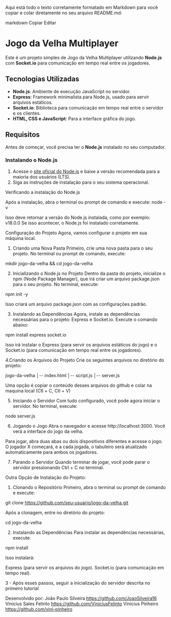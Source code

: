 
Aqui está todo o texto corretamente formatado em Markdown para você copiar e colar diretamente no seu arquivo README.md:

markdown
Copiar
Editar
# Jogo da Velha Multiplayer  

Este é um projeto simples de Jogo da Velha Multiplayer utilizando **Node.js** com **Socket.io** para comunicação em tempo real entre os jogadores.  

## Tecnologias Utilizadas  

- **Node.js**: Ambiente de execução JavaScript no servidor.  
- **Express**: Framework minimalista para Node.js, usado para servir arquivos estáticos.  
- **Socket.io**: Biblioteca para comunicação em tempo real entre o servidor e os clientes.  
- **HTML, CSS e JavaScript**: Para a interface gráfica do jogo.  

## Requisitos  

Antes de começar, você precisa ter o **Node.js** instalado no seu computador.  

### Instalando o Node.js  

1. Acesse o [site oficial do Node.js](https://nodejs.org/) e baixe a versão recomendada para a maioria dos usuários (LTS).  
2. Siga as instruções de instalação para o seu sistema operacional.  

Verificando a instalação do Node.js

Após a instalação, abra o terminal ou prompt de comando e execute:
node -v

Isso deve retornar a versão do Node.js instalada, como por exemplo:
v18.0.0
Se isso acontecer, o Node.js foi instalado corretamente.

Configuração do Projeto
Agora, vamos configurar o projeto em sua máquina local.

1. Criando uma Nova Pasta
Primeiro, crie uma nova pasta para o seu projeto. No terminal ou prompt de comando, execute:

mkdir jogo-da-velha && cd jogo-da-velha

2. Inicializando o Node.js no Projeto
Dentro da pasta do projeto, inicialize o npm (Node Package Manager), que irá criar um arquivo package.json para o seu projeto. No terminal, execute:

npm init -y

Isso criará um arquivo package.json com as configurações padrão.

3. Instalando as Dependências
Agora, instale as dependências necessárias para o projeto: Express e Socket.io. Execute o comando abaixo:

npm install express socket.io

Isso irá instalar o Express (para servir os arquivos estáticos do jogo) e o Socket.io (para comunicação em tempo real entre os jogadores).

4.Criando os Arquivos do Projeto
Crie os seguintes arquivos no diretório do projeto:

jogo-da-velha
│-- index.html
│-- script.js
│-- server.js

Uma opção é copiar o conteúdo desses arquivos do github e colar na maquina local (Ctl + C, Ctl + V)


5. Iniciando o Servidor
Com tudo configurado, você pode agora iniciar o servidor. No terminal, execute:

node server.js

6. Jogando o Jogo
Abra o navegador e acesse http://localhost:3000. Você verá a interface do jogo da velha.

Para jogar, abra duas abas ou dois dispositivos diferentes e acesse o jogo.
O jogador X começará, e a cada jogada, o tabuleiro será atualizado automaticamente para ambos os jogadores.

7. Parando o Servidor
Quando terminar de jogar, você pode parar o servidor pressionando Ctrl + C no terminal.


Outra Opção de Instalação do Projeto:

1. Clonando o Repositório
Primeiro, abra o terminal ou prompt de comando e execute:

git clone https://github.com/seu-usuario/jogo-da-velha.git

Após a clonagem, entre no diretório do projeto:

cd jogo-da-velha

2. Instalando as Dependências
Para instalar as dependências necessárias, execute:

npm install

Isso instalará:

Express (para servir os arquivos do jogo).
Socket.io (para comunicação em tempo real).

3 - Após esses passos, seguir a inicialização do servidor descrita no primeiro tutorial


Desenvolvido por:
João Paulo Silveira https://github.com/JoaoSilveira16
Vinicius Sales Felinto https://github.com/ViniciusFelinto
Vinicius Pinheiro https://github.com/vini-pinheiro
